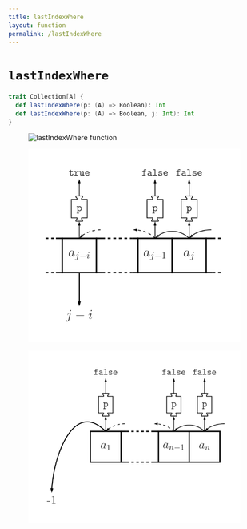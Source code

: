 ```yaml
---
title: lastIndexWhere
layout: function
permalink: /lastIndexWhere
---
```


# `lastIndexWhere`

~~~ scala
trait Collection[A] {
  def lastIndexWhere(p: (A) => Boolean): Int
  def lastIndexWhere(p: (A) => Boolean, j: Int): Int
}
~~~

<figure class="diagram">
  <img src="images/lastIndexWhere.1.svg" alt="lastIndexWhere function">
  <!-- <figcaption class="diagram-desc"><code>lastIndexWhere</code> uses <code>p</code> to classify elements into two groups</figcaption> -->
</figure>

<figure class="diagram">
  <img src="images/lastIndexWhere.2.svg" alt="lastIndexWhere function">
  <!-- <figcaption class="diagram-desc"><code>lastIndexWhere</code> uses <code>p</code> to classify elements into two groups</figcaption> -->
</figure>

<figure class="diagram">
  <img src="images/lastIndexWhere.3.svg" alt="lastIndexWhere function">
  <!-- <figcaption class="diagram-desc"><code>lastIndexWhere</code> uses <code>p</code> to classify elements into two groups</figcaption> -->
</figure>
